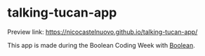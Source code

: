 # talking-tucan-app
 
Preview link: https://nicocastelnuovo.github.io/talking-tucan-app/

This app is made during the Boolean Coding Week with [Boolean](https://boolean.careers/).
